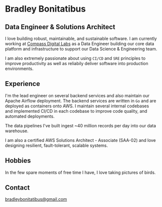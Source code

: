 # Bradley Bonitatibus

## Data Engineer & Solutions Architect

I love building robust, maintainable, and sustainable software.
I am currently working at <a href="https://compassdigital.io">Compass Digital Labs</a> as a Data Engineer building our core data platform and infrastructure to support our Data Science & Engineering team.

I am also extremely passionate about using `CI/CD` and `SRE` principles to improve productivity as well as reliabily deliver software into production environments.

## Experience

I'm the lead engineer on several backend services and also maintain our Apache Airflow deployment.
The backend services are written in `Go` and are deployed as containers onto AWS.
I maintain several internal codebases and implemented CI/CD in each codebase to improve
code quality, and automated deployments.

The data pipelines I've built ingest ~40 million records per day into our data warehouse.

I am also a certified AWS Solutions Architect - Associate (SAA-02) and love designing
resilient, fault-tolerant, scalable systems.

## Hobbies

In the few spare moments of free time I have, I love taking pictures of birds.

## Contact

bradleybonitatibus@gmail.com
